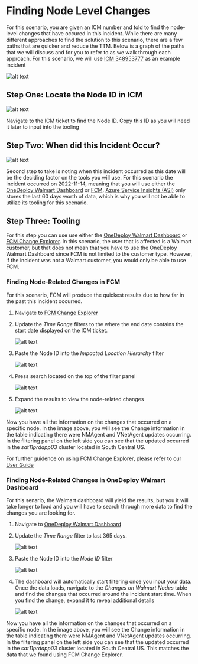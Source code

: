 # Finding Node Level Changes

For this scenario, you are given an ICM number and told to find the node-level changes that have occured in this incident. While there are many different approaches to find the solution to this scenario, there are a few paths that are quicker and reduce the TTM. Below is a graph of the paths that we will discuss and for you to refer to as we walk through each approach. For this scenario, we will use [ICM 348953777](https://portal.microsofticm.com/imp/v3/incidents/details/348953777/home) as an example incident

![alt text](media/ACE_01.png)

## Step One: Locate the Node ID in ICM

![alt text](media/ACE_01_a.png)

Navigate to the ICM ticket to find the Node ID. Copy this ID as you will need it later to input into the tooling

## Step Two: When did this Incident Occur?

![alt text](media/ACE_01_b.png)

Second step to take is noting when this incident occurred as this date will be the deciding factor on the tools you will use. For this scenario the incident occurred on 2022-11-14, meaning that you will use either the [OneDeploy Walmart Dashboard](https://dataexplorer.azure.com/dashboards/95963854-b111-4680-a16f-9f3383d49f9b?p-_startTime=2days&p-_endTime=now&p-_measure=all&p-_payload=all&p-_tag=all&p-_impact=v-All&p-_region=all&p-_ve=all&p-_noflyzone=all&p-_RoleInstanceName=all&p-_nodeid=all#c676ca09-727b-4124-ab01-8e3782e191f9) or [FCM](https://aka.ms/FCM). [Azure Service Insights (ASI)](https://asi.azure.ms/) only stores the last 60 days worth of data, which is why you will not be able to utilize its tooling for this scenario. 

## Step Three: Tooling

For this step you can use use either the [OneDeploy Walmart Dashboard](https://dataexplorer.azure.com/dashboards/95963854-b111-4680-a16f-9f3383d49f9b?p-_startTime=2days&p-_endTime=now&p-_measure=all&p-_payload=all&p-_tag=all&p-_impact=v-All&p-_region=all&p-_ve=all&p-_noflyzone=all&p-_RoleInstanceName=all&p-_nodeid=all#c676ca09-727b-4124-ab01-8e3782e191f9) or [FCM Change Explorer](https://aka.ms/FCM). In this scenario, the user that is affected is a Walmart customer, but that does not mean that you have to use the OneDeploy Walmart Dashboard since FCM is not limited to the customer type. However, if the incident was not a Walmart customer, you would only be able to use FCM. 

<!-- With this particular scenario, the incident occurred quite awhile ago and because of that, FCM Change Explorer or the Walmart Dashboard will be the tools that will produce the quickest results. This is because FCM lets you filter down the time range to a 48 hour period which effectively weeds out data that you do not need.-->  

<!-- NEED TO FIX --> 

<!-- Using the Walmart dashboard will yield the expected results, but it will take much longer to load due to the limitations it has in adjusting the filtering dates - which we will expand on in the *Finding Node-Related Changes in OneDeploy Walmart Dashboard* section below. Best practice is to use the Walmart dashboard for customer incidents that have occurred in the last 60 days to avoid the long loading times.--> 

<!-- NEED TO FIX --> 

### Finding Node-Related Changes in FCM

For this scenario, FCM will produce the quickest results due to how far in the past this incident occurred.

1. Navigate to [FCM Change Explorer](https://aka.ms/FCM)
2. Update the *Time Range* filters to the where the end date contains the start date displayed on the ICM ticket. 

    ![alt text](media/ACE_01_c.png)

3. Paste the Node ID into the *Impacted Location Hierarchy* filter

    ![alt text](media/ACE_01_d.png)

4. Press search located on the top of the filter panel

    ![alt text](media/ACE_01_e.png)

5. Expand the results to view the node-related changes

    ![alt text](media/ACE_01_f.png)

Now you have all the information on the changes that occurred on a specific node. In the image above, you will see the Change information in the table indicating there were NMAgent and VNetAgent updates occurring. In the filtering panel on the left side you can see that the updated occurred in the *sat11prdapp03* cluster located in South Central US.

For further guidence on using FCM Change Explorer, please refer to our [User Guide](https://eng.ms/docs/products/fcm-engineering-hub/changeexplorer/changeexploreroverview)

### Finding Node-Related Changes in OneDeploy Walmart Dashboard

For this senario, the Walmart dashboard will yield the results, but you it will take longer to load and you will have to search through more data to find the changes you are looking for.

1. Navigate to [OneDeploy Walmart Dashboard](https://dataexplorer.azure.com/dashboards/95963854-b111-4680-a16f-9f3383d49f9b?p-_startTime=2days&p-_endTime=now&p-_measure=all&p-_payload=all&p-_tag=all&p-_impact=v-All&p-_region=all&p-_ve=all&p-_noflyzone=all&p-_RoleInstanceName=all&p-_nodeid=all#c676ca09-727b-4124-ab01-8e3782e191f9)

2. Update the *Time Range* filter to last 365 days.

    ![alt text](media/ACE_01_g.png)
<!-- NEED TO FIX --> 

3. Paste the Node ID into the *Node ID* filter

    ![alt text](media/ACE_01_h.png)

4. The dashboard will automatically start filtering once you input your data. Once the data loads, navigate to the *Changes on Walmart Nodes* table and find the changes that occurred around the incident start time. When you find the change, expand it to reveal additional details

    ![alt text](media/ACE_01_i.png)

Now you have all the information on the changes that occurred on a specific node. In the image above, you will see the Change information in the table indicating there were NMAgent and VNetAgent updates occurring. In the filtering panel on the left side you can see that the updated occurred in the *sat11prdapp03* cluster located in South Central US. This matches the data that we found using FCM Change Explorer.